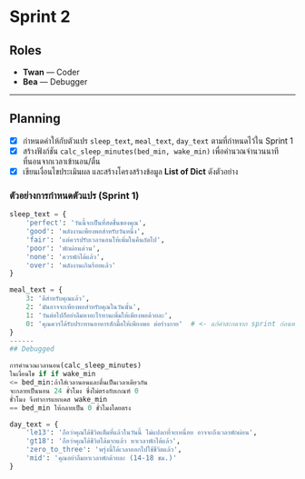 # Sprint 2

## Roles
- **Twan** — Coder  
- **Bea** — Debugger

---

## Planning

- [x] กำหนดค่าให้กับตัวแปร `sleep_text`, `meal_text`, `day_text` ตามที่กำหนดไว้ใน Sprint 1  
- [x] สร้างฟังก์ชัน `calc_sleep_minutes(bed_min, wake_min)` เพื่อคำนวณจำนวนนาทีที่นอนจากเวลาเข้านอน/ตื่น  
- [x] เขียนเงื่อนไขประเมินผล และสร้างโครงสร้างข้อมูล **List of Dict** ดังตัวอย่าง  

### ตัวอย่างการกำหนดตัวแปร (Sprint 1)
```python
sleep_text = {
    'perfect': 'วันนี้จะเป็นที่สดชื่นของคุณ',
    'good': 'พลังงานเพียงพอสำหรับวันหนึ่ง',
    'fair': 'แต่ควรปรับเวลานอนให้เพิ่มในคืนถัดไป',
    'poor': 'พักผ่อนด่วน',
    'none': 'ควรพักได้แล้ว',
    'over': 'พลังงานเกินร้อยแล้ว'
}

meal_text = {
    3: 'ดีสำหรับคุณแล้ว',
    2: 'มันอาจจะเพียงพอสำหรับคุณในวันนั้น',
    1: 'วันต่อไปก็อย่าลืมหาอะไรทานเพิ่มให้เพียงพอด้วยละ',
    0: 'คุณควรได้รับประทานอาหารสักมื้อให้เพียงพอ ต่อร่างกาย'  # <- แก้คำสะกดจาก sprint ก่อนหน้า
}
------
## Debugged

การคำนวณเวลานอน(calc_sleep_minutes)
ในเงื่อนไข if if wake_min
<= bed_min:ถ้าใส่เวลานอนและตื่นเป็นเวลาเดียวกัน
จะกลายเป็นนอน 24 ชั่วโมง ซึ่งไม่ตรงกับเกณฑ์ 0
ชั่วโมง จึงทำการแยกเคส wake_min
== bed_min ให้กลายเป็น 0 ชั่วโมงโดยตรง

day_text = {
    'le13': 'ถือว่าคุณได้ชีวิตเต็มที่แล้วในวันนี้ ไม่แปลกที่จะเหนื่อย อาจจะถึงเวลาพักผ่อน',
    'gt18': 'ถือว่าคุณได้ชีวิตได้มากแล้ว หาเวลาพักได้แล้ว',
    'zero_to_three': 'พรุ่งนี้ได้เวลาออกไปใช้ชีวิตแล้ว',
    'mid': 'คุณอย่าลืมหาเวลาพักด้วยละ (14-18 ชม.)'
}
